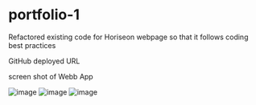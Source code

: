 # portfolio-1

Refactored existing code for Horiseon webpage so that it follows coding best practices

GitHub deployed URL 

screen shot of Webb App

![image](https://user-images.githubusercontent.com/93544845/149858567-22aa70bf-d33f-45b7-b1ee-b0da5eaebeb0.png)
![image](https://user-images.githubusercontent.com/93544845/149858658-5a3f4be5-3782-4313-a013-2eca3aa86fd3.png)
![image](https://user-images.githubusercontent.com/93544845/149858702-47a7f9b4-a85d-4555-ba8c-36448df76201.png)
